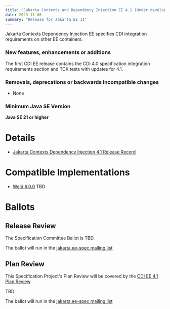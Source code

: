 ```yaml
---
title: "Jakarta Contexts and Dependency Injection EE 4.1 (Under development)"
date: 2023-11-06
summary: "Release for Jakarta EE 11"
---
```


Jakarta Contexts Dependency Injection EE specifies CDI integration requirements on other EE containers.

### New features, enhancements or additions
<!-- List here -->
The first CDI EE release contains the CDI 4.0 specification integration requirements section and TCK tests with updates
for 4.1.

### Removals, deprecations or backwards incompatible changes
<!-- List here -->
* None

### Minimum Java SE Version
<!-- Specify the minimum required Java SE version for this specification -->
**Java SE 21 or higher**

# Details

* [Jakarta Contexts Dependency Injection 4.1 Release Record](https://projects.eclipse.org/projects/ee4j.cdi/releases/4.1)
<!--* [Jakarta EE Platform 10 Release Plan](https://jakartaee.github.io/platform/jakartaee10/JakartaEE10ReleasePlan)
* [Jakarta Contexts Dependency Injection EE 4.1 Specification Document](./jakarta-cdi-spec-4.1.pdf) (PDF)
* [Jakarta Contexts Dependency Injection EE 4.1 Specification Document](./jakarta-cdi-spec-4.1.html) (HTML)
* [Jakarta Contexts Dependency Injection EE 4.1 Javadoc](./apidocs)
* [Jakarta Contexts Dependency Injection EE 4.1 TCK](https://download.eclipse.org/jakartaee/cdi/4.1/cdi-tck-4.1.0-dist.zip)
([sig](https://download.eclipse.org/jakartaee/cdi/4.1/cdi-tck-4.1.9-dist.zip.sig),
[sha](https://download.eclipse.org/jakartaee/cdi/4.1/cdi-tck-4.1.9-dist.zip.sha256),
[pub](https://raw.githubusercontent.com/jakartaee/specification-committee/master/jakartaee-spec-committee.pub))

* Maven coordinates
  * [jakarta.enterprise:jakarta.enterprise.cdi-ee-api:4.1.0](https://search.maven.org/artifact/jakarta.enterprise/jakarta.enterprise.cdi-api/4.1.0/jar)

* Schemas
  * None

-->
# Compatible Implementations

* [Weld 6.0.0](https://weld.cdi-spec.org/download/) TBD

# Ballots

## Release Review

The Specification Committee Ballot is TBD.

The ballot will run in the [jakarta.ee-spec mailing list](https://www.eclipse.org/lists/jakarta.ee-spec/msg02354.html)

## Plan Review

This Specification Project's Plan Review will be covered by the [CDI EE 4.1 Plan Review](https://projects.eclipse.org/projects/ee4j.cdi/releases/cdi-ee-4.1).  

TBD

The ballot will run in the [jakarta.ee-spec mailing list](https://www.eclipse.org/lists/jakarta.ee-spec/msg02950.html)

